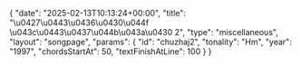 {
    "date": "2025-02-13T10:13:24+00:00",
    "title": "\u0427\u0443\u0436\u0430\u044f \u043c\u0443\u0437\u044b\u043a\u0430 2",
    "type": "miscellaneous",
    "layout": "songpage",
    "params": {
        "id": "chuzhaj2",
        "tonality": "Hm",
        "year": "1997",
        "chordsStartAt": 50,
        "textFinishAtLine": 100
    }
}